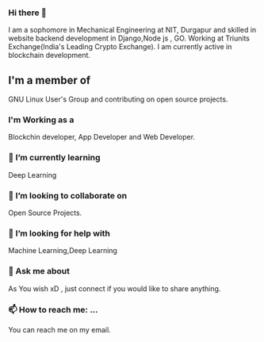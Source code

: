 ### Hi there 👋
I am a sophomore in Mechanical Engineering at NIT, Durgapur and skilled in website backend development in Django,Node js , GO.
Working at Triunits Exchange(India's Leading Crypto Exchange). I am currently active in blockchain development.
## I'm a member of
  GNU Linux User's Group and contributing on open source projects.
### I'm Working as a
Blockchin developer, App Developer and Web Developer.
### 🌱 I’m currently learning 
Deep Learning 
### 👯 I’m looking to collaborate on
   Open Source Projects.
### 🤔 I’m looking for help with
  Machine Learning,Deep Learning
### 💬 Ask me about 
   As You wish xD , just connect if you would like to share anything.
### 📫 How to reach me: ...
   You can reach me on my email.

